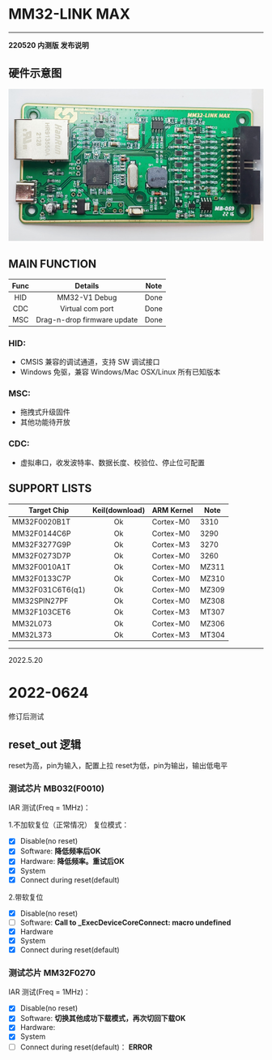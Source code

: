 # MM32-LINK MAX 
----------
**220520 内测版 发布说明**

## 硬件示意图
![MAX](./docs/images/正视图(1).jpg)

## MAIN FUNCTION

| Func | Details | Note |
|:--:|:--:|:--:|
| HID | MM32-V1 Debug | Done|
| CDC | Virtual com port | Done |
| MSC | Drag-n-drop firmware update | Done |

### HID: 
- CMSIS 兼容的调试通道，支持 SW 调试接口
- Windows 免驱，兼容 Windows/Mac OSX/Linux 所有已知版本
  
### MSC:
- 拖拽式升级固件
- 其他功能待开放

### CDC:
- 虚拟串口，收发波特率、数据长度、校验位、停止位可配置

## SUPPORT LISTS

| Target Chip | Keil(download) |ARM Kernel | Note |
|-------------|:--------------:|-----------|------|
| MM32F0020B1T | Ok | Cortex-M0 | 3310 |
| MM32F0144C6P | Ok | Cortex-M0 | 3290 |
| MM32F3277G9P | Ok | Cortex-M3 | 3270 |
| MM32F0273D7P | Ok | Cortex-M0 | 3260 |
| MM32F0010A1T | Ok | Cortex-M0 | MZ311 |
| MM32F0133C7P | Ok | Cortex-M0 | MZ310 |
| MM32F031C6T6(q1) | Ok | Cortex-M0 | MZ309 |
| MM32SPIN27PF | Ok | Cortex-M0 | MZ308 |
| MM32F103CET6 | Ok | Cortex-M3 | MT307 |
| MM32L073 | Ok | Cortex-M0 | MZ306 |
| MM32L373 | Ok | Cortex-M3 | MT304 |

---
2022.5.20


# 2022-0624 

修订后测试
## reset_out 逻辑
reset为高，pin为输入，配置上拉
reset为低，pin为输出，输出低电平

### 测试芯片 MB032(F0010)

IAR 测试(Freq = 1MHz)：

1.不加软复位（正常情况）
复位模式：
- [x] Disable(no reset)
- [x] Software: **降低频率后OK**
- [x] Hardware: **降低频率。重试后OK**
- [x] System
- [x] Connect during reset(default)

2.带软复位

- [x] Disable(no reset)
- [ ] Software: **Call to _ExecDeviceCoreConnect: macro undefined**
- [x] Hardware
- [x] System
- [x] Connect during reset(default)

### 测试芯片 MM32F0270

IAR 测试(Freq = 1MHz)：

- [x] Disable(no reset)
- [x] Software: **切换其他成功下载模式，再次切回下载OK**
- [x] Hardware: 
- [x] System
- [ ] Connect during reset(default)： **ERROR**